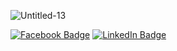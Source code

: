 ![Untitled-13](https://user-images.githubusercontent.com/78688736/123289528-211ce900-d543-11eb-97da-3ec1ee413782.png)

[![Facebook Badge](https://img.shields.io/badge/Facebook-Profile-informational?style=flat&logo=facebook&logoColor=white&color=1CA2F1)](https://web.facebook.com/jonathanPdigay/)
[![LinkedIn Badge](https://img.shields.io/badge/LinkedIn-Profile-informational?style=flat&logo=linkedin&logoColor=white&color=#48d1cc)](https://www.linkedin.com/in/digay/)
